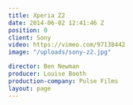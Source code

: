 ```yaml
---
title: Xperia Z2
date: 2014-06-02 12:41:46 Z
position: 0
client: Sony
video: https://vimeo.com/97138442
image: "/uploads/sony-z2.jpg"

director: Ben Newman
producer: Louise Booth
production-company: Pulse Films
layout: page
---
```


